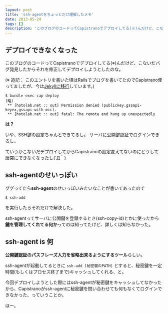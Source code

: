 ```yaml
---
layout: post
title: 'ssh-agentをちょっとだけ理解したメモ'
date: 2013-05-24
tags: []
description: 'このブログのコードってCapistranoでデプロイしてる(※)んだけど、こないだバグ発見したからそれを修正してデプロイしようとしたのな。'
---
```


## デプロイできなくなった
このブログのコードってCapistranoでデプロイしてる(※)んだけど、こないだバグ発見したからそれを修正してデプロイしようとしたのな。

(※ 追記： このエントリを書いた頃はRailsでブログを書いてたのでCapistrano使ってましたが、今は[Jekyllに移行](/blog/to_jekyll)しています。)


```
$ bundle exec cap deploy
(略)
 ** [hotolab.net :: out] Permission denied (publickey,gssapi-keyex,gssapi-with-mic).
 ** [hotolab.net :: out] fatal: The remote end hung up unexpectedly
```

**は？**

いや、SSH鍵の設定ちゃんとできてるし。
サーバに公開鍵認証でログインできるし。

ていうかこないだデプロイしてからCapistranoの設定変えてないのにどうして唐突にできなくなったし(´Д｀)

## ssh-agentのせいっぽい
ググってたら**ssh-agent**のせいっぽいみたいなことが書いてあったので

```
$ ssh-add
```
を実行したらそれだけで解決した。

ssh-agentってサーバに公開鍵を登録するとき(ssh-copy-id)とかに使ったから**鍵を管理してくれてる何か**ってのは知ってたけど、詳しくは知らなかった。

## ssh-agent is 何
**公開鍵認証のパスフレーズ入力を省略出来るようにするツール**らしい。

ssh-agentが起動してるときに `ssh-add [秘密鍵のPATH]` とすると、秘密鍵を一定時間(もしくはプロセス終了まで)キャッシュしてくれる、と。

今回デプロイしようとした際にはssh-agentが秘密鍵をキャッシュしてなかったから、Capistranoがssh-agentに秘密鍵を問い合わせても何もなくてログインできなかった、っていうことか。

ほー。
